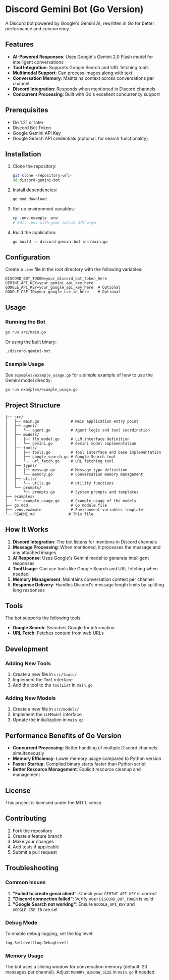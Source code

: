 # Discord Gemini Bot (Go Version)

A Discord bot powered by Google's Gemini AI, rewritten in Go for better performance and concurrency.

## Features

- **AI-Powered Responses**: Uses Google's Gemini 2.0 Flash model for intelligent conversations
- **Tool Integration**: Supports Google Search and URL fetching tools
- **Multimodal Support**: Can process images along with text
- **Conversation Memory**: Maintains context across conversations per channel
- **Discord Integration**: Responds when mentioned in Discord channels
- **Concurrent Processing**: Built with Go's excellent concurrency support

## Prerequisites

- Go 1.21 or later
- Discord Bot Token
- Google Gemini API Key
- Google Search API credentials (optional, for search functionality)

## Installation

1. Clone the repository:
   ```bash
   git clone <repository-url>
   cd discord-gemini-bot
   ```

2. Install dependencies:
   ```bash
   go mod download
   ```

3. Set up environment variables:
   ```bash
   cp .env.example .env
   # Edit .env with your actual API keys
   ```

4. Build the application:
   ```bash
   go build -o discord-gemini-bot src/main.go
   ```

## Configuration

Create a `.env` file in the root directory with the following variables:

```env
DISCORD_BOT_TOKEN=your_discord_bot_token_here
GEMINI_API_KEY=your_gemini_api_key_here
GOOGLE_API_KEY=your_google_api_key_here  # Optional
GOOGLE_CSE_ID=your_google_cse_id_here    # Optional
```

## Usage

### Running the Bot

```bash
go run src/main.go
```

Or using the built binary:

```bash
./discord-gemini-bot
```

### Example Usage

See `examples/example_usage.go` for a simple example of how to use the Gemini model directly:

```bash
go run examples/example_usage.go
```

## Project Structure

```
├── src/
│   ├── main.go              # Main application entry point
│   ├── agent/
│   │   └── agent.go         # Agent logic and tool coordination
│   ├── models/
│   │   ├── llm_model.go     # LLM interface definition
│   │   └── gemini.go        # Gemini model implementation
│   ├── tools/
│   │   ├── tools.go         # Tool interface and base implementation
│   │   ├── google_search.go # Google Search tool
│   │   └── url_fetch.go     # URL fetching tool
│   ├── types/
│   │   ├── message.go       # Message type definition
│   │   └── memory.go        # Conversation memory management
│   ├── utils/
│   │   └── utils.go         # Utility functions
│   └── prompts/
│       └── prompts.go       # System prompts and templates
├── examples/
│   └── example_usage.go     # Example usage of the models
├── go.mod                   # Go module file
├── .env.example             # Environment variables template
└── README.md               # This file
```

## How It Works

1. **Discord Integration**: The bot listens for mentions in Discord channels
2. **Message Processing**: When mentioned, it processes the message and any attached images
3. **AI Response**: Uses Google's Gemini model to generate intelligent responses
4. **Tool Usage**: Can use tools like Google Search and URL fetching when needed
5. **Memory Management**: Maintains conversation context per channel
6. **Response Delivery**: Handles Discord's message length limits by splitting long responses

## Tools

The bot supports the following tools:

- **Google Search**: Searches Google for information
- **URL Fetch**: Fetches content from web URLs

## Development

### Adding New Tools

1. Create a new file in `src/tools/`
2. Implement the `Tool` interface
3. Add the tool to the `toolList` in `main.go`

### Adding New Models

1. Create a new file in `src/models/`
2. Implement the `LLMModel` interface
3. Update the initialization in `main.go`

## Performance Benefits of Go Version

- **Concurrent Processing**: Better handling of multiple Discord channels simultaneously
- **Memory Efficiency**: Lower memory usage compared to Python version
- **Faster Startup**: Compiled binary starts faster than Python script
- **Better Resource Management**: Explicit resource cleanup and management

## License

This project is licensed under the MIT License.

## Contributing

1. Fork the repository
2. Create a feature branch
3. Make your changes
4. Add tests if applicable
5. Submit a pull request

## Troubleshooting

### Common Issues

1. **"Failed to create genai client"**: Check your `GEMINI_API_KEY` is correct
2. **"Discord connection failed"**: Verify your `DISCORD_BOT_TOKEN` is valid
3. **"Google Search not working"**: Ensure `GOOGLE_API_KEY` and `GOOGLE_CSE_ID` are set

### Debug Mode

To enable debug logging, set the log level:

```go
log.SetLevel(log.DebugLevel)
```

### Memory Usage

The bot uses a sliding window for conversation memory (default: 20 messages per channel). Adjust `MEMORY_WINDOW_SIZE` in `main.go` if needed.
